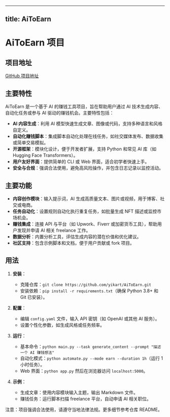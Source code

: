 
---
title: AiToEarn
---

# AiToEarn 项目

## 项目地址
[GitHub 项目地址](https://github.com/yikart/AiToEarn)

## 主要特性
AiToEarn 是一个基于 AI 的赚钱工具项目，旨在帮助用户通过 AI 技术生成内容、自动化任务或参与 AI 驱动的赚钱机会。主要特性包括：
- **AI 内容生成**：利用 AI 模型快速生成文章、图像或代码，支持多种语言和风格自定义。
- **自动化赚钱脚本**：集成脚本自动化处理在线任务，如社交媒体发布、数据收集或简单交易模拟。
- **开源框架**：模块化设计，便于开发者扩展，支持 Python 和常见 AI 库（如 Hugging Face Transformers）。
- **用户友好界面**：提供简单的 CLI 或 Web 界面，适合初学者快速上手。
- **安全与合规**：强调合法使用，避免高风险操作，并包含日志记录以监控活动。

## 主要功能
- **内容创作模块**：输入提示词，AI 生成高质量文本、图片或视频，用于博客、社交或电商。
- **任务自动化**：设置规则自动化执行重复任务，如批量生成 NFT 描述或监控市场机会。
- **赚钱集成**：连接 API 与平台（如 Upwork、Fiverr 或加密货币工具），帮助用户发现并申请 AI 相关 freelance 工作。
- **数据分析**：内置分析工具，评估生成内容的潜在价值和优化建议。
- **社区支持**：包含示例脚本和文档，便于用户贡献或 fork 项目。

## 用法
1. **安装**：
   - 克隆仓库：`git clone https://github.com/yikart/AiToEarn.git`
   - 安装依赖：`pip install -r requirements.txt`（确保 Python 3.8+ 和 Git 已安装）。

2. **配置**：
   - 编辑 `config.yaml` 文件，输入 API 密钥（如 OpenAI 或其他 AI 服务）。
   - 设置个性化参数，如生成风格或任务频率。

3. **运行**：
   - 基本命令：`python main.py --task generate_content --prompt "描述一个 AI 赚钱想法"`
   - 自动化模式：`python automate.py --mode earn --duration 1h`（运行 1 小时任务）。
   - Web 界面：`python app.py` 然后在浏览器访问 `localhost:5000`。

4. **示例**：
   - 生成文章：使用内容模块输入主题，输出 Markdown 文件。
   - 赚钱任务：运行脚本扫描 freelance 平台，自动申请 AI 相关职位。

注意：项目强调合法使用，请遵守当地法律法规。更多细节参考仓库 README。